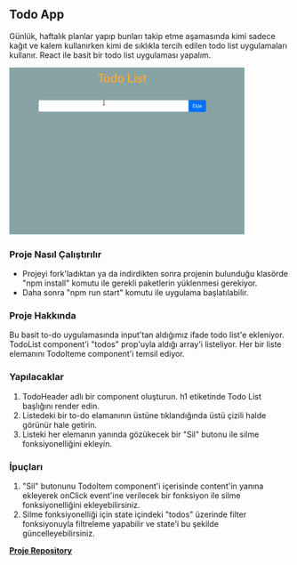 ## Todo App

Günlük, haftalık planlar yapıp bunları takip etme aşamasında kimi sadece kağıt ve kalem kullanırken kimi de sıklıkla tercih edilen todo list uygulamaları kullanır. React ile basit bir todo list uygulaması yapalım.

![todo-app](https://raw.githubusercontent.com/Kodluyoruz/taskforce/react/react-js/todo-app/figures/todo-app.gif)

### Proje Nasıl Çalıştırılır

- Projeyi fork'ladıktan ya da indirdikten sonra projenin bulunduğu klasörde "npm install" komutu ile gerekli paketlerin yüklenmesi gerekiyor.
- Daha sonra "npm run start" komutu ile uygulama başlatılabilir.

### Proje Hakkında

Bu basit to-do uygulamasında input'tan aldığımız ifade todo list'e ekleniyor. TodoList component'i "todos" prop'uyla aldığı array'i listeliyor. Her bir liste elemanını TodoIteme component'i temsil ediyor.

### Yapılacaklar

1. TodoHeader adlı bir component oluşturun. h1 etiketinde Todo List başlığını render edin.
2. Listedeki bir to-do elamanının üstüne tıklandığında üstü çizili halde görünür hale getirin.
3. Listeki her elemanın yanında gözükecek bir "Sil" butonu ile silme fonksiyonelliğini ekleyin.

### İpuçları

1. "Sil" butonunu TodoItem component'i içerisinde content'in yanına ekleyerek onClick event'ine verilecek bir fonksiyon ile silme fonksiyonelliğini ekleyebilirsiniz.
2. Silme fonksiyonelliği için state içindeki "todos" üzerinde filter fonksiyonuyla filtreleme yapabilir ve state'i bu şekilde güncelleyebilirsiniz.

**[Proje Repository](https://github.com/Kodluyoruz/todo-app)**

